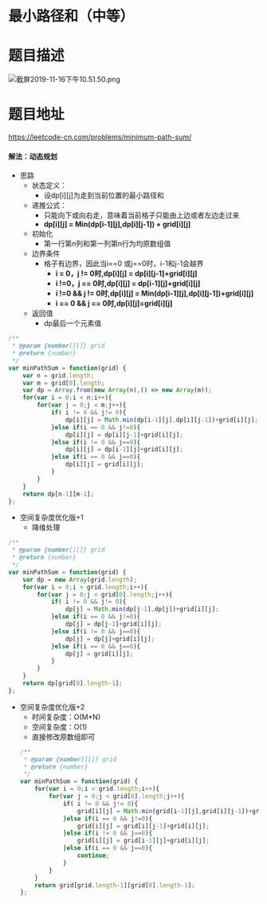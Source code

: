 # 最小路径和（中等）
# 题目描述
![截屏2019-11-16下午10.51.50.png](https://pic.leetcode-cn.com/056cc2e98760c346714b233d4ec7be507e8bb8f41a7468ab17c810382cfcb57c-%E6%88%AA%E5%B1%8F2019-11-16%E4%B8%8B%E5%8D%8810.51.50.png)
# 题目地址
<https://leetcode-cn.com/problems/minimum-path-sum/>
#### 解法：动态规划
+ 思路
  + 状态定义：
    + 设dp[i][j]为走到当前位置的最小路径和
  + 递推公式：
    + 只能向下或向右走，意味着当前格子只能由上边或者左边走过来
    + **dp[i][j] = Min(dp[i-1][j],dp[i][j-1]) + grid[i][j]**
  + 初始化
    + 第一行第n列和第一列第n行为均原数组值
  + 边界条件
    + 格子有边界，因此当i==0 或j==0时，i-1和j-1会越界
      + **i = 0，j != 0时,dp[i][j] = dp[i][j-1]+grid[i][j]**
      + **i !=0，j == 0时,dp[i][j] = dp[i-1][j]+grid[i][j]**
      + **i !=0 && j != 0时,dp[i][j] = Min(dp[i-1][j],dp[i][j-1])+grid[i][j]**
      + **i == 0 && j == 0时,dp[i][j]=grid[i][j]**
  + 返回值
    + dp最后一个元素值
```javascript
/**
 * @param {number[][]} grid
 * @return {number}
 */
var minPathSum = function(grid) {
    var n = grid.length;
    var m = grid[0].length;
    var dp = Array.from(new Array(n),() => new Array(m));
    for(var i = 0;i < n;i++){
        for(var j = 0;j < m;j++){
            if( i != 0 && j!= 0){
                dp[i][j] = Math.min(dp[i-1][j],dp[i][j-1])+grid[i][j];
            }else if(i == 0 && j!=0){
                dp[i][j] = dp[i][j-1]+grid[i][j];
            }else if(i != 0 && j==0){
                dp[i][j] = dp[i-1][j]+grid[i][j];
            }else if(i == 0 && j==0){
                dp[i][j] = grid[i][j];
            }
        }
    }
    return dp[n-1][m-1];
};
```
+ 空间复杂度优化版+1
  + 降维处理
```javascript
/**
 * @param {number[][]} grid
 * @return {number}
 */
var minPathSum = function(grid) {
    var dp = new Array(grid.length);
    for(var i = 0;i < grid.length;i++){
        for(var j = 0;j < grid[0].length;j++){
            if( i != 0 && j!= 0){
                dp[j] = Math.min(dp[j-1],dp[j])+grid[i][j];
            }else if(i == 0 && j!=0){
                dp[j] = dp[j-1]+grid[i][j];
            }else if(i != 0 && j==0){
                dp[j] = dp[j]+grid[i][j];
            }else if(i == 0 && j==0){
                dp[j] = grid[i][j];
            }
        }
    }
    return dp[grid[0].length-1];
};
```
+ 空间复杂度优化版+2
  + 时间复杂度：O(M*N)
  + 空间复杂度：O(1)
  + 直接修改原数组即可
  ```javascript
  /**
   * @param {number[][]} grid
   * @return {number}
   */
  var minPathSum = function(grid) {
      for(var i = 0;i < grid.length;i++){
          for(var j = 0;j < grid[0].length;j++){
              if( i != 0 && j!= 0){
                  grid[i][j] = Math.min(grid[i-1][j],grid[i][j-1])+grid[i][j];
              }else if(i == 0 && j!=0){
                  grid[i][j] = grid[i][j-1]+grid[i][j];
              }else if(i != 0 && j==0){
                  grid[i][j] = grid[i-1][j]+grid[i][j];
              }else if(i == 0 && j==0){
                  continue;
              }
          }
      }
      return grid[grid.length-1][grid[0].length-1];
  };
  ```